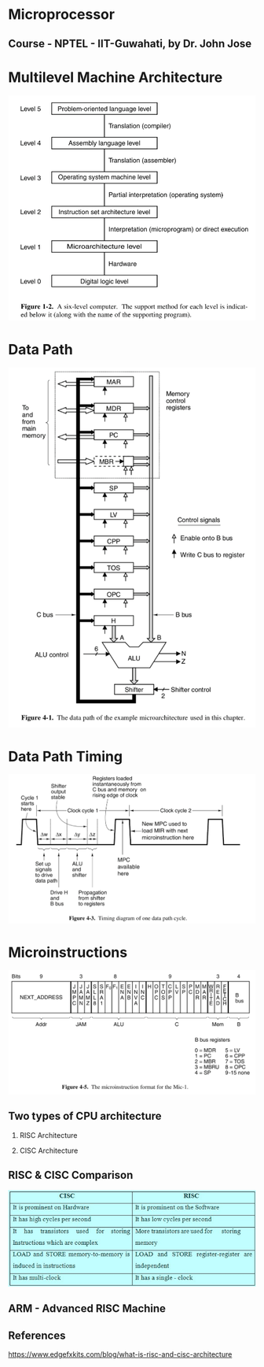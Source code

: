 # Microprocessor

## Course - NPTEL - IIT-Guwahati, by Dr. John Jose

# Multilevel Machine Architecture

![image](media/Microprocessor-image1.png)

# Data Path

![image](media/Microprocessor-image2.png)

# Data Path Timing

![image](media/Microprocessor-image3.png)

# Microinstructions

![image](media/Microprocessor-image4.png)

## Two types of CPU architecture

1. RISC Architecture

2. CISC Architecture

## RISC & CISC Comparison

![image](media/Microprocessor-image5.jpg)

## ARM - Advanced RISC Machine

## References

<https://www.edgefxkits.com/blog/what-is-risc-and-cisc-architecture>
